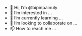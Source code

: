 - 👋 Hi, I’m @bipinpainuly
- 👀 I’m interested in ...
- 🌱 I’m currently learning ...
- 💞️ I’m looking to collaborate on ...
- 📫 How to reach me ...

<!---
bipinpainuly/bipinpainuly is a ✨ special ✨ repository because its `README.md` (this file) appears on your GitHub profile.
You can click the Preview link to take a look at your changes.
--->
